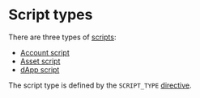 # Script types

There are three types of [scripts](/en/ride/script):

* [Account script](/en/ride/script/script-types/account-script)
* [Asset script](/en/ride/script/script-types/asset-script)
* [dApp script](/en/ride/script/script-types/dapp-script)

The script type is defined by the `SCRIPT_TYPE` [directive](/en/ride/script/directives).
